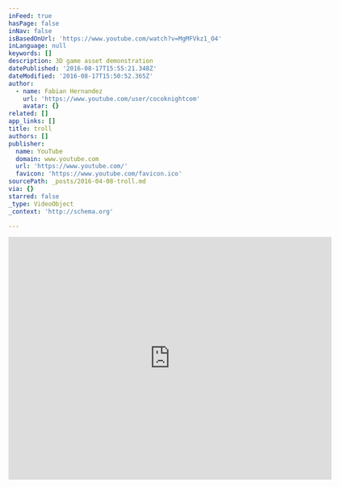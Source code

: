 ```yaml
---
inFeed: true
hasPage: false
inNav: false
isBasedOnUrl: 'https://www.youtube.com/watch?v=MgMFVkz1_O4'
inLanguage: null
keywords: []
description: 3D game asset demonstration
datePublished: '2016-08-17T15:55:21.348Z'
dateModified: '2016-08-17T15:50:52.365Z'
author:
  - name: Fabian Hernandez
    url: 'https://www.youtube.com/user/cocoknightcom'
    avatar: {}
related: []
app_links: []
title: troll
authors: []
publisher:
  name: YouTube
  domain: www.youtube.com
  url: 'https://www.youtube.com/'
  favicon: 'https://www.youtube.com/favicon.ico'
sourcePath: _posts/2016-04-08-troll.md
via: {}
starred: false
_type: VideoObject
_context: 'http://schema.org'

---
```

<iframe src="https://cdn.embedly.com/widgets/media.html?src=https%3A%2F%2Fwww.youtube.com%2Fembed%2FMgMFVkz1_O4%3Ffeature%3Doembed&amp;url=https%3A%2F%2Fwww.youtube.com%2Fwatch%3Fv%3DMgMFVkz1_O4&amp;image=https%3A%2F%2Fi.ytimg.com%2Fvi%2FMgMFVkz1_O4%2Fhqdefault.jpg&amp;key=b7d04c9b404c499eba89ee7072e1c4f7&amp;type=text%2Fhtml&amp;schema=youtube" width="640" height="480" scrolling="no" frameborder="0" allowfullscreen="allowfullscreen" style=""></iframe>